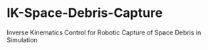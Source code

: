 # IK-Space-Debris-Capture
Inverse Kinematics Control for Robotic Capture of Space Debris in Simulation
